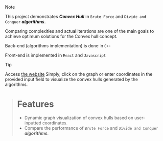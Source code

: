 > [!NOTE]
> This project demonstrates  **_Convex Hull_** in  `Brute Force` and  `Divide and Conquer`  **_algorithms_**.
> 
> Comparing complexities and actual iterations are one of the main goals to achieve optimum solutions for the Convex hull concept.
> 
> Back-end (algorithms implementation) is done in `C++`
> 
> Front-end is implemented in `React` and `Javascript`


> [!TIP]
> Access [the website](https://suee18.github.io/convexHull.github.io/)
>Simply, click on the graph or enter coordinates in the provided input field to visualize the convex hulls generated by the algorithms.

> # **Features**
> - Dynamic graph visualization of convex hulls based on user-inputted coordinates.
> - Compare the performance of  `Brute Force` and  `Divide and Conquer`  **_algorithms_**.







